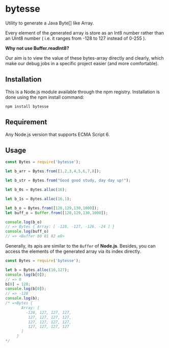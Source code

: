 # bytesse
Utility to generate a Java Byte[] like Array. 

Every element of the generated array is store as an Int8 number rather than an UInt8 number
( i.e. it ranges from -128 to 127 instead of 0-255 ).

**Why not use Buffer.readInt8?**

Our aim is to view the value of these bytes-array directly and clearly, which make our debug jobs in a specific 
project easier (and more comfortable).

## Installation
This is a Node.js module available through the npm registry. Installation is done using the npm install command:
```
npm install bytesse
```

## Requirement
Any Node.js version that supports ECMA Script 6.

## Usage
```javascript
const Bytes = require('bytesse');

let b_arr = Bytes.from([1,2,3,4,5,6,7,8]);

let b_str = Bytes.from("Good good study, day day up!");

let b_0s = Bytes.alloc(16);

let b_1s = Bytes.alloc(16,1);

let b_o = Bytes.from([128,129,130,1000]);
let buff_o = Buffer.from([128,129,130,1000]);

console.log(b_o) 
// => Bytes { Array: [ -128, -127, -126, -24 ] }
console.log(buff_o) 
// => <Buffer 80 81 82 e8>
```

Generally, its apis are similar to the `Buffer` of **Node.js**. Besides, you can access the elements of the 
generated array via its index directly.

```javascript
const Bytes = require('bytesse');

let b = Bytes.alloc(16,127);
console.log(b[0]);
// => 0
b[0] = 128;
console.log(b[0]);
// => -128
console.log(b);
/* =>Bytes {
       Array: [
         -128, 127, 127, 127,
          127, 127, 127, 127,
          127, 127, 127, 127,
          127, 127, 127, 127
       ]
     }
*/
```
